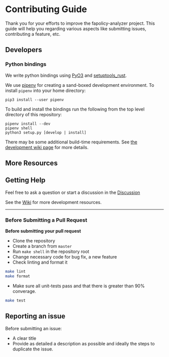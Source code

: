 # Contributing Guide

Thank you for your efforts to improve the fapolicy-analyzer project. This guide
will help you regarding various aspects like submitting issues, contributing a
feature, etc.

## Developers

### Python bindings

We write python bindings using [PyO3](https://github.com/PyO3/pyo3) and [setuptools_rust](https://setuptools-rust.readthedocs.io/en/latest/).

We use [pipenv](https://pipenv.pypa.io/en/latest/) for creating a sand-boxed development environment.  To install `pipenv` into your home directory:

```{shell}
pip3 install --user pipenv
```

To build and install the bindings run the following from the top level directory of this repository:

```{shell}
pipenv install --dev
pipenv shell
python3 setup.py [develop | install]
```

There may be some additional build-time requirements.  See [the development wiki page](https://github.com/ctc-oss/fapolicy-analyzer/wiki/Development) for more details.

## More Resources

## Getting Help
Feel free to ask a question or start a discussion in the [Discussion](https://github.com/ctc-oss/fapolicy-analyzer/discussions)


See the [Wiki](https://github.com/ctc-oss/fapolicy-analyzer/wiki) for more development resources.

---

### Before Submitting a Pull Request

**Before submitting your pull request**

-   Clone the repository
-   Create a branch from `master`
-   Run `make shell` in the repository root
-   Change necessary code for bug fix, a new feature
-   Check linting and format it

```bash
make lint
make format
```

-   Make sure all  unit-tests pass and that there is greater than 90% converage.

```bash
make test
```

## Reporting an issue

Before submitting an issue:

-   A clear title
-   Provide as detailed a description as possible and ideally the steps to
    duplicate the issue.

